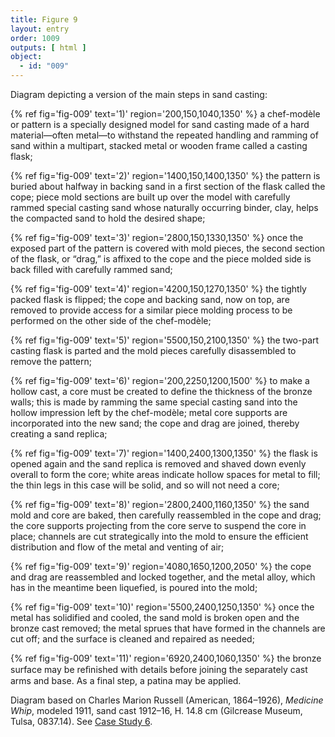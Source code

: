 ```yaml
---
title: Figure 9
layout: entry
order: 1009
outputs: [ html ]
object:
  - id: "009"
---
```


Diagram depicting a version of the main steps in sand casting: 

{% ref fig='fig-009' text='1)' region='200,150,1040,1350' %} a chef-modèle or pattern is a specially designed model for sand casting made of a hard material—often metal—to withstand the repeated handling and ramming of sand within a multipart, stacked metal or wooden frame called a casting flask; 

{% ref fig='fig-009' text='2)' region='1400,150,1400,1350' %} the pattern is buried about halfway in backing sand in a first section of the flask called the cope; piece mold sections are built up over the model with carefully rammed special casting sand whose naturally occurring binder, clay, helps the compacted sand to hold the desired shape; 

{% ref fig='fig-009' text='3)' region='2800,150,1330,1350' %} once the exposed part of the pattern is covered with mold pieces, the second section of the flask, or “drag,” is affixed to the cope and the piece molded side is back filled with carefully rammed sand; 

{% ref fig='fig-009' text='4)' region='4200,150,1270,1350' %} the tightly packed flask is flipped; the cope and backing sand, now on top, are removed to provide access for a similar piece molding process to be performed on the other side of the chef-modèle; 

{% ref fig='fig-009' text='5)' region='5500,150,2100,1350' %} the two-part casting flask is parted and the mold pieces carefully disassembled to remove the pattern; 

{% ref fig='fig-009' text='6)' region='200,2250,1200,1500' %} to make a hollow cast, a core must be created to define the thickness of the bronze walls; this is made by ramming the same special casting sand into the hollow impression left by the chef-modèle; metal core supports are incorporated into the new sand; the cope and drag are joined, thereby creating a sand replica; 

{% ref fig='fig-009' text='7)' region='1400,2400,1300,1350' %} the flask is opened again and the sand replica is removed and shaved down evenly overall to form the core; white areas indicate hollow spaces for metal to fill; the thin legs in this case will be solid, and so will not need a core; 

{% ref fig='fig-009' text='8)' region='2800,2400,1160,1350' %} the sand mold and core are baked, then carefully reassembled in the cope and drag; the core supports projecting from the core serve to suspend the core in place; channels are cut strategically into the mold to ensure the efficient distribution and flow of the metal and venting of air; 

{% ref fig='fig-009' text='9)' region='4080,1650,1200,2050' %} the cope and drag are reassembled and locked together, and the metal alloy, which has in the meantime been liquefied, is poured into the mold; 

{% ref fig='fig-009' text='10)' region='5500,2400,1250,1350' %} once the metal has solidified and cooled, the sand mold is broken open and the bronze cast removed; the metal sprues that have formed in the channels are cut off; and the surface is cleaned and repaired as needed; 

{% ref fig='fig-009' text='11)' region='6920,2400,1060,1350' %} the bronze surface may be reﬁnished with details before joining the separately cast arms and base. As a final step, a patina may be applied. 

Diagram based on Charles Marion Russell (American, 1864–1926), *Medicine Whip*, modeled 1911, sand cast 1912–16, H. 14.8 cm (Gilcrease Museum, Tulsa, 0837.14). See [Case Study 6](/case-studies/6/).